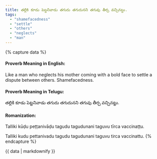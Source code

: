 ```yaml
---
title: తల్లికి కూడు పెట్టనివాడు తగుదు తగుదునని తగువు తీర్చ వచ్చినట్టు.
tags:
  - "shamefacedness"
  - "settle"
  - "others"
  - "neglects"
  - "man"
---
```


{% capture data %}
#### Proverb Meaning in English:
Like a man who neglects his mother coming with a bold face to settle a dispute between others.
Shamefacedness.

#### Proverb Meaning in Telugu:
తల్లికి కూడు పెట్టనివాడు తగుదు తగుదునని తగువు తీర్చ వచ్చినట్టు.

#### Romanization:
Talliki kūḍu peṭṭanivāḍu tagudu tagudunani taguvu tīrca vaccinaṭṭu.

Talliki kudu pettanivadu tagudu tagudunani taguvu tirca vaccinattu.
{% endcapture %}

{{ data | markdownify }}


